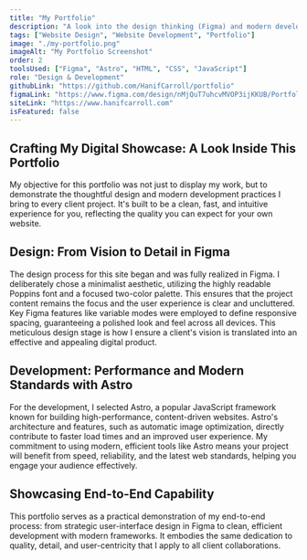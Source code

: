 ```yaml
---
title: "My Portfolio"
description: "A look into the design thinking (Figma) and modern development (Astro) that brought this very portfolio to life."
tags: ["Website Design", "Website Development", "Portfolio"]
image: "./my-portfolio.png"
imageAlt: "My Portfolio Screenshot"
order: 2
toolsUsed: ["Figma", "Astro", "HTML", "CSS", "JavaScript"]
role: "Design & Development"
githubLink: "https://github.com/HanifCarroll/portfolio"
figmaLink: "https://www.figma.com/design/nMjQuT7uhcvMVOP3ijKKUB/Portfolio?node-id=0-1&t=RmR1dA9WQgXUCMmA-1"
siteLink: "https://www.hanifcarroll.com"
isFeatured: false
---
```


## Crafting My Digital Showcase: A Look Inside This Portfolio

My objective for this portfolio was not just to display my work, but to demonstrate the thoughtful design and modern development practices I bring to every client project. It's built to be a clean, fast, and intuitive experience for you, reflecting the quality you can expect for your own website.

## Design: From Vision to Detail in Figma

The design process for this site began and was fully realized in Figma. I deliberately chose a minimalist aesthetic, utilizing the highly readable Poppins font and a focused two-color palette. This ensures that the project content remains the focus and the user experience is clear and uncluttered. Key Figma features like variable modes were employed to define responsive spacing, guaranteeing a polished look and feel across all devices. This meticulous design stage is how I ensure a client's vision is translated into an effective and appealing digital product.

## Development: Performance and Modern Standards with Astro

For the development, I selected Astro, a popular JavaScript framework known for building high-performance, content-driven websites. Astro's architecture and features, such as automatic image optimization, directly contribute to faster load times and an improved user experience. My commitment to using modern, efficient tools like Astro means your project will benefit from speed, reliability, and the latest web standards, helping you engage your audience effectively.

## Showcasing End-to-End Capability

This portfolio serves as a practical demonstration of my end-to-end process: from strategic user-interface design in Figma to clean, efficient development with modern frameworks. It embodies the same dedication to quality, detail, and user-centricity that I apply to all client collaborations.
